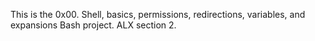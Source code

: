 This is the 0x00. Shell, basics, permissions, redirections, variables, and expansions Bash project. ALX section 2.